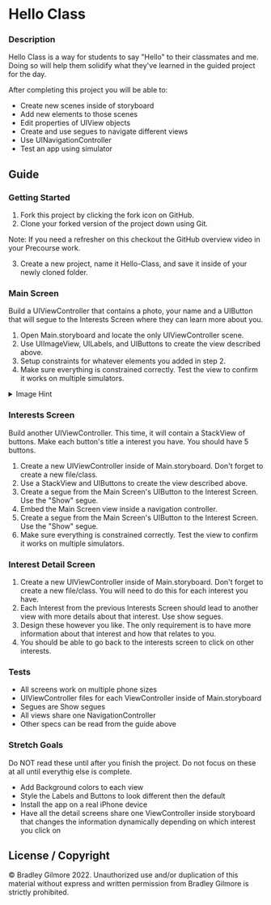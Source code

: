 # Hello Class

### Description

Hello Class is a way for students to say "Hello" to their classmates and me. Doing so will help them solidify what they've learned in the guided project for the day.

After completing this project you will be able to:

* Create new scenes inside of storyboard
* Add new elements to those scenes
* Edit properties of UIView objects
* Create and use segues to navigate different views
* Use UINavigationController
* Test an app using simulator

## Guide

### Getting Started

1. Fork this project by clicking the fork icon on GitHub.
2. Clone your forked version of the project down using Git. 

Note: If you need a refresher on this checkout the GitHub overview video in your Precourse work.

3. Create a new project, name it Hello-Class, and save it inside of your newly cloned folder.

### Main Screen

Build a UIViewController that contains a photo, your name and a UIButton that will segue to the Interests Screen where they can learn more about you.

1. Open Main.storyboard and locate the only UIViewController scene.
2. Use UIImageView, UILabels, and UIButtons to create the view described above.
3. Setup constraints for whatever elements you added in step 2.
4. Make sure everything is constrained correctly. Test the view to confirm it works on multiple simulators.

<details>
  <summary>Image Hint</summary>

  * To load a UIImage you will need to put that image inside of the Assets area in Xcode.
  * PNG files work best for this project
</details>

### Interests Screen

Build another UIViewController. This time, it will contain a StackView of buttons. Make each button's title a interest you have. You should have 5 buttons.

1. Create a new UIViewController inside of Main.storyboard. Don't forget to create a new file/class.
2. Use a StackView and UIButtons to create the view described above.
3. Create a segue from the Main Screen's UIButton to the Interest Screen. Use the "Show" segue.
4. Embed the Main Screen view inside a navigation controller.
5. Create a segue from the Main Screen's UIButton to the Interest Screen. Use the "Show" segue.
6. Make sure everything is constrained correctly. Test the view to confirm it works on multiple simulators.

### Interest Detail Screen

1. Create a new UIViewController inside of Main.storyboard. Don't forget to create a new file/class. You will need to do this for each interest you have.
2. Each Interest from the previous Interests Screen should lead to another view with more details about that interest. Use show segues.
3. Design these however you like. The only requirement is to have more information about that interest and how that relates to you.
4. You should be able to go back to the interests screen to click on other interests.

### Tests

* All screens work on multiple phone sizes
* UIViewController files for each ViewController inside of Main.storyboard
* Segues are Show segues
* All views share one NavigationController
* Other specs can be read from the guide above

### Stretch Goals

Do NOT read these until after you finish the project. Do not focus on these at all until everythig else is complete.

* Add Background colors to each view
* Style the Labels and Buttons to look different then the default
* Install the app on a real iPhone device
* Have all the detail screens share one ViewController inside storyboard that changes the information dynamically depending on which interest you click on

## License / Copyright

© Bradley Gilmore 2022. Unauthorized use and/or duplication of this material without express and written permission from Bradley Gilmore is strictly prohibited.
